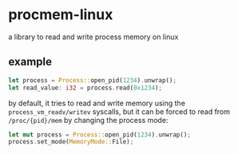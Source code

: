 # procmem-linux

a library to read and write process memory on linux

## example

```rust
let process = Process::open_pid(1234).unwrap();
let read_value: i32 = process.read(0x1234);
```

by default, it tries to read and write memory using the `process_vm_readv/writev` syscalls,
but it can be forced to read from `/proc/{pid}/mem` by changing the process mode:

```rust
let mut process = Process::open_pid(1234).unwrap();
process.set_mode(MemoryMode::File);
```
